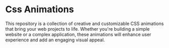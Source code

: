
# Css Animations

This repository is a collection of creative and customizable CSS animations that bring your web projects to life. Whether you're building a simple website or a complex application, these animations will enhance user experience and add an engaging visual appeal.
